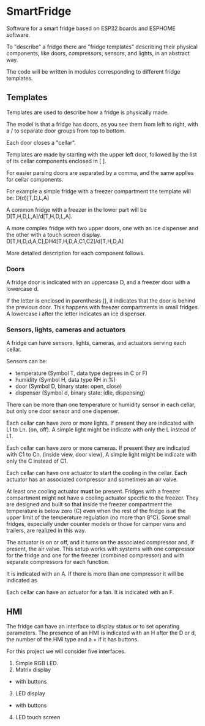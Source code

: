 # SmartFridge
Software for a smart fridge based on ESP32 boards and ESPHOME software.

To "describe" a fridge there are "fridge templates" describing their physical components, like doors, compressors, sensors, and lights, in an abstract way.

The code will be written in modules corresponding to different fridge templates.

## Templates
Templates are used to describe how a fridge is physically made.

The model is that a fridge has doors, as you see them from left to right, with a / to separate door groups from top to bottom.

Each door closes a "cellar".

Templates are made by starting with the upper left door, followed by the list of its cellar components enclosed in [ ].

For easier parsing doors are separated by a comma, and the same applies for cellar components.

For example a simple fridge with a freezer compartment the template will be: D(d)[T,D,L,A]

A common fridge with a freezer in the lower part will be D[T,H,D,L,A]/d[T,H,D,L,A].

A more complex fridge with two upper doors, one with an ice dispenser and the other with a touch screen display. D[T,H,D,d,A,C],DH4[T,H,D,A,C1,C2]/d[T,H,D,A]

More detailed description for each component follows.

### Doors

A fridge door is indicated with an uppercase D, and a freezer door with a lowercase d.

If the letter is enclosed in parenthesis (), it indicates that the door is behind the previous door. This happens with freezer compartments in small fridges.
A lowercase i after the letter indicates an ice dispenser.

### Sensors, lights, cameras and actuators

A fridge can have sensors, lights, cameras, and actuators serving each cellar.

Sensors can be:
- temperature (Symbol T, data type degrees in C or F)
- humidity (Symbol H, data type RH in %)
- door (Symbol D, binary state: open, close)
- dispenser (Symbol d, binary state: idle, dispensing)

There can be more than one temperature or humidity sensor in each cellar, but only one door sensor and one dispenser.

Each cellar can have zero or more lights. If present they are indicated with L1 to Ln. (on, off). A simple light might be indicate with only the L instead of L1.

Each cellar can have zero or more cameras. If present they are indicated with C1 to Cn. (inside view, door view), A simple light might be indicate with only the C instead of C1.

Each cellar can have one actuator to start the cooling in the cellar. Each actuator has an associated compressor and sometimes an air valve. 

At least one cooling actuator **must** be present. Fridges with a freezer compartment might not have a cooling actuator specific to the freezer. They are designed and built so that inside the freezer compartment the temperature is below zero (C) even when the rest of the fridge is at the upper limit of the temperature regulation (no more than 8°C). Some small fridges, especially under counter models or those for camper vans and trailers, are realized in this way.

The actuator is on or off, and it turns on the associated compressor and, if present, the air valve. This setup works with systems with one compressor for the fridge and one for the freezer (combined compressor) and with separate compressors for each function.

It is indicated with an A. If there is more than one compressor it will be indicated as 

Each cellar can have an actuator for a fan. It is indicated with an F.

## HMI
The fridge can have an interface to display status or to set operating parameters. The presence of an HMI is indicated with an H after the D or d, the number of the HMI type and a + if it has buttons.

For this project we will consider five interfaces.

1. Simple RGB LED.
2. Matrix display
  - with buttons
3. LED display
  - with buttons
4. LED touch screen

